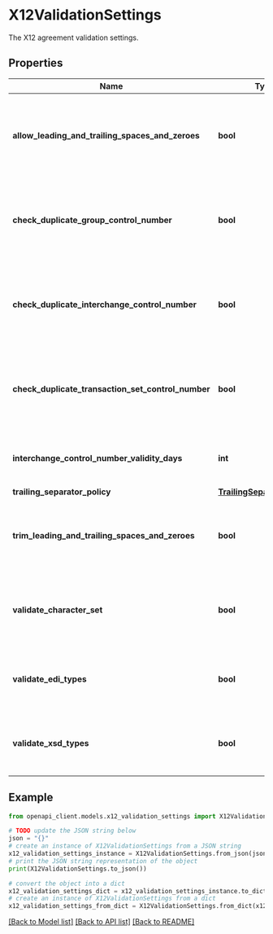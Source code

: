 # X12ValidationSettings

The X12 agreement validation settings.

## Properties

Name | Type | Description | Notes
------------ | ------------- | ------------- | -------------
**allow_leading_and_trailing_spaces_and_zeroes** | **bool** | The value indicating whether to allow leading and trailing spaces and zeroes. | 
**check_duplicate_group_control_number** | **bool** | The value indicating whether to check for duplicate group control number. | 
**check_duplicate_interchange_control_number** | **bool** | The value indicating whether to check for duplicate interchange control number. | 
**check_duplicate_transaction_set_control_number** | **bool** | The value indicating whether to check for duplicate transaction set control number. | 
**interchange_control_number_validity_days** | **int** | The validity period of interchange control number. | 
**trailing_separator_policy** | [**TrailingSeparatorPolicy**](TrailingSeparatorPolicy.md) |  | 
**trim_leading_and_trailing_spaces_and_zeroes** | **bool** | The value indicating whether to trim leading and trailing spaces and zeroes. | 
**validate_character_set** | **bool** | The value indicating whether to validate character set in the message. | 
**validate_edi_types** | **bool** | The value indicating whether to Whether to validate EDI types. | 
**validate_xsd_types** | **bool** | The value indicating whether to Whether to validate XSD types. | 

## Example

```python
from openapi_client.models.x12_validation_settings import X12ValidationSettings

# TODO update the JSON string below
json = "{}"
# create an instance of X12ValidationSettings from a JSON string
x12_validation_settings_instance = X12ValidationSettings.from_json(json)
# print the JSON string representation of the object
print(X12ValidationSettings.to_json())

# convert the object into a dict
x12_validation_settings_dict = x12_validation_settings_instance.to_dict()
# create an instance of X12ValidationSettings from a dict
x12_validation_settings_from_dict = X12ValidationSettings.from_dict(x12_validation_settings_dict)
```
[[Back to Model list]](../README.md#documentation-for-models) [[Back to API list]](../README.md#documentation-for-api-endpoints) [[Back to README]](../README.md)



